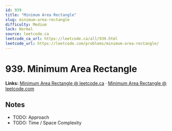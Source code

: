```yaml
--- 
id: 939
title: "Minimum Area Rectangle"
slug: minimum-area-rectangle
difficulty: Medium
lock: Normal
source: leetcode.ca
leetcode_ca_url: https://leetcode.ca/all/939.html
leetcode_url: https://leetcode.com/problems/minimum-area-rectangle/
---
```


# 939. Minimum Area Rectangle

**Links:** [Minimum Area Rectangle @ leetcode.ca](https://leetcode.ca/all/939.html) · [Minimum Area Rectangle @ leetcode.com](https://leetcode.com/problems/minimum-area-rectangle/)

## Notes
- TODO: Approach
- TODO: Time / Space Complexity
